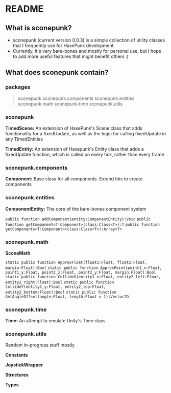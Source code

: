 # README #

## What is sconepunk? ##

- sconepunk (current version 0.0.3) is a simple collection of utility classes that I frequently use for HaxePunk development.
- Currently, it's very bare-bones and mostly for personal use, but I hope to add more useful features that might benefit others :)

## What does sconepunk contain? ##


### packages ###

> sconepunk
> sconepunk.components
> sconepunk.entities
> sconepunk.math
> sconepunk.time
> sconepunk.utils


### sconepunk ###

**TimedScene:** An extension of HaxePunk's Scene class that adds functionality for a fixedUpdate, as well as the logic for calling fixedUpdate in any TimedEntities

**TimedEntity:** An extension of Haxepunk's Entity class that adds a fixedUpdate function, which is called on every tick, rather than every frame


### sconepunk.components ###

**Component:** Base class for all components. Extend this to create components


### sconepunk.entities ###

**ComponentEntity:** The core of the bare-bones component system

`public function addComponent(entity:ComponentEntity):Void`
`public function getComponent<T:Component>(class:Class<T>):T`
`public function getComponents<T:Component>(class:Class<T>):Array<T>`


### sconepunk.math ###

**SconeMath**

`static public function ApproxFloat(float1:Float, float2:Float, margin:Float):Bool`
`static public function ApproxPoint(point1_x:Float, point1_y:Float, point2_x:Float, point2_y:Float, margin:Float):Bool`
`static public function CollideX(entity1_x:Float, entity2_left:Float, entity2_right:Float):Bool`
`static public function CollideY(entity1_y:Float, entity2_top:Float, entity2_bottom:Float):Bool`
`static public function GetAngleOffset(angle:Float, length:Float = 1):Vector2D`


### sconepunk.time ###

**Time:** An attempt to emulate Unity's Time class


### sconepunk.utils ###

Random in-progress stuff mostly

**Constants**

**JoystickWrapper**

**Structures**

**Types**
